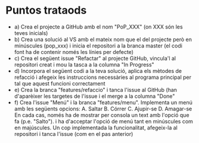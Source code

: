 # Puntos trataods
- a) Crea el projecte a GitHub amb el nom "PoP_XXX" (on XXX són les teves inicials)
- b) Crea una solució al VS amb el mateix nom que el del projecte però en minúscules (pop_xxx) i inicia el repositori a la branca master (el codi font ha de contenir només les línies per defecte)
- c) Crea el següent issue "Refactar" al projecte GitHub, vincula'l al repositori creat i mou la tasca a la columna "In Progress"
- d) Incorpora el següent codi a la teva solució, aplica els mètodes de refacció i afegeix les instruccions necessàries al programa principal per tal que aquest funcioni correctament
- e) Crea la branca "features/refaccio" i tanca l'issue al GitHub (han d'aparèixer les targetes de l'issue i el merge a la columna "Done"
- f) Crea l'issue "Menú" i la branca "features/menu". Implementa un menú amb les següents opcions:
    A. Saltar
    B. Córrer
    C. Ajupir-se
    D. Amagar-se
    En cada cas, només ha de mostrar per consola un text amb l'opció que fa (p.e. "Salto"). i ha d'acceptar l'opció de menú tant en minúscules com en majúscules.
    Un cop implementada la funcionalitat, afegeix-la al repositori i tanca l'issue (com en el pas anterior) 
